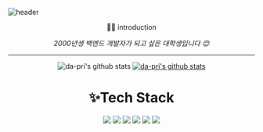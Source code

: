 ![header](https://capsule-render.vercel.app/api?type=Waving&color=0:e0c3fc,100:8ec5fc&height=300&section=header&text=YU%20DAYEON&fontSize=70)
<div align="center">
👩‍💻 introduction

_2000년생 백엔드 개발자가 되고 싶은 대학생입니다 😊_
***
![da-pri's github stats](https://github-readme-stats.vercel.app/api?username=da-pri&show_icons=true)
[![da-pri's github stats](https://github-readme-stats.vercel.app/api/top-langs/?username=da-pri&show_icons=true&hide_border=true&title_color=004386&icon_color=004386&layout=compact)](https://github.com/da-pri)
<h1>✨Tech Stack</h1>
<img src="https://img.shields.io/badge/JAVA-007396?style=for-the-badge&logo=java&logoColor=white">
<img src="https://img.shields.io/badge/python-3776AB?style=for-the-badge&logo=python&logoColor=white"> 
<img src="https://img.shields.io/badge/vue.js-4FC08D?style=for-the-badge&logo=vue.js&logoColor=white">
<img src="https://img.shields.io/badge/Spring-6DB33F?style=for-the-badge&logo=Spring&logoColor=white">
<img src="https://img.shields.io/badge/oracle-F80000?style=for-the-badge&logo=oracle&logoColor=white">
<img src="https://img.shields.io/badge/mariaDB-003545?style=for-the-badge&logo=mariaDB&logoColor=white">
</div>

